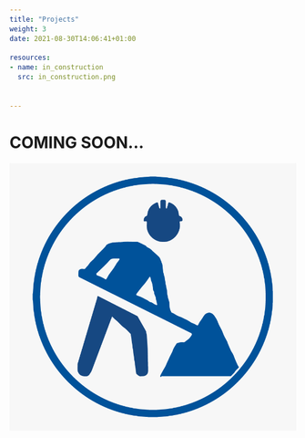 ```yaml
---
title: "Projects"
weight: 3
date: 2021-08-30T14:06:41+01:00

resources:
- name: in_construction
  src: in_construction.png


---
```



# COMING SOON...

![In Construction](in_construction.png)
